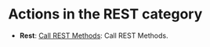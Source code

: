 # Actions in the REST category
* **Rest**: [Call REST Methods](https://github.com/unskript/Awesome-CloudOps-Automation/tree/master/Rest/legos/rest_methods/rest_methods.py): Call REST Methods.

